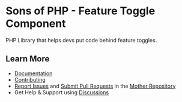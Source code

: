 Sons of PHP - Feature Toggle Component
======================================

PHP Library that helps devs put code behind feature toggles.

## Learn More

* [Documentation][docs]
* [Contributing][contributing]
* [Report Issues][issues] and [Submit Pull Requests][pull-requests] in the
  [Mother Repository][mother-repo]
* Get Help & Support using [Discussions][discussions]

[discussions]: https://github.com/orgs/SonsOfPHP/discussions
[mother-repo]: https://github.com/SonsOfPHP/sonsofphp
[contributing]: https://docs.sonsofphp.com/contributing/
[docs]: https://docs.sonsofphp.com/components/feature-toggle/
[issues]: https://github.com/SonsOfPHP/sonsofphp/issues?q=is%3Aopen+is%3Aissue+label%3AFeatureToggle
[pull-requests]: https://github.com/SonsOfPHP/sonsofphp/pulls?q=is%3Aopen+is%3Apr+label%3AFeatureToggle
